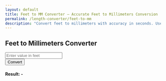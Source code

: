 ```yaml
---
layout: default
title: Feet to MM Converter – Accurate Feet to Millimeters Conversion
permalink: /length-converter/feet-to-mm
description: "Convert feet to millimeters with accuracy in seconds. Use our online tool for precise conversions in engineering, construction, and more."
---
```



<div class="container p-4">
    <div class="card shadow-lg p-4 col-12 col-sm-8 col-md-6">
        <h2 class="text-center mb-4">Feet to Millimeters Converter</h2>
        <div class="mb-3">
            <input type="number" id="inputValue" class="form-control shadow" placeholder="Enter value in feet">
        </div>
        <button class="btn btn-primary btn-shadow w-100" onclick="convert()">Convert</button>
        <div class="mt-3">
            <h4>Result: <span id="result">-</span></h4>
        </div>
    </div>
</div>

<script>
    function convert() {
        let inputValue = document.getElementById("inputValue").value;
        let resultElement = document.getElementById("result");

        if (inputValue === "" || isNaN(inputValue)) {
            resultElement.innerText = "Please enter a valid number";
            return;
        }

        let result = inputValue * 304.8; // Convert feet to millimeters
        resultElement.innerText = result.toFixed(2) + " mm";
    }
</script>